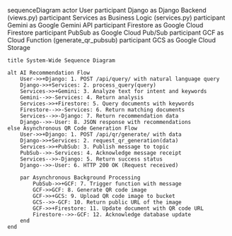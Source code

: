 sequenceDiagram
    actor User
    participant Django as Django Backend (views.py)
    participant Services as Business Logic (services.py)
    participant Gemini as Google Gemini API
    participant Firestore as Google Cloud Firestore
    participant PubSub as Google Cloud Pub/Sub
    participant GCF as Cloud Function (generate_qr_pubsub)
    participant GCS as Google Cloud Storage

    title System-Wide Sequence Diagram

    alt AI Recommendation Flow
        User->>+Django: 1. POST /api/query/ with natural language query
        Django->>+Services: 2. process_query(query)
        Services->>+Gemini: 3. Analyze text for intent and keywords
        Gemini-->>-Services: 4. Return analysis
        Services->>+Firestore: 5. Query documents with keywords
        Firestore-->>-Services: 6. Return matching documents
        Services-->>-Django: 7. Return recommendation data
        Django-->>-User: 8. JSON response with recommendations
    else Asynchronous QR Code Generation Flow
        User->>+Django: 1. POST /api/qr/generate/ with data
        Django->>+Services: 2. request_qr_generation(data)
        Services->>+PubSub: 3. Publish message to topic
        PubSub-->>-Services: 4. Acknowledge message receipt
        Services-->>-Django: 5. Return success status
        Django-->>-User: 6. HTTP 200 OK (Request received)

        par Asynchronous Background Processing
            PubSub->>+GCF: 7. Trigger function with message
            GCF->>GCF: 8. Generate QR code image
            GCF->>+GCS: 9. Upload QR code image to bucket
            GCS-->>-GCF: 10. Return public URL of the image
            GCF->>+Firestore: 11. Update document with QR code URL
            Firestore-->>-GCF: 12. Acknowledge database update
        end
    end